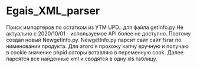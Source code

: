 # Egais_XML_parser
Поиск импортеров по остатком из УТМ
UPD.: для  файла getInfo.py Не актуально с 2020/10/01 - используемое API более не доступно. Поэтому создал новый NewgetInfo.py.
NewgetInfo.py парсит сайт сайт fsrar по нименовании продукта. Для этого я прохожу капчу вручную и получаю в cookie значение phpid соторы вставляю в переменную cook. Далее парсятся все найденные xml и сводятся в одну xls таблицу.
